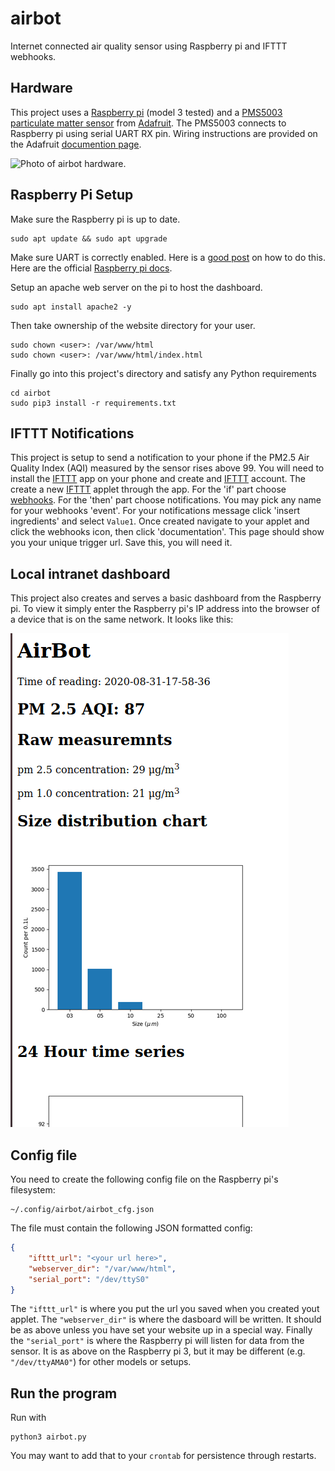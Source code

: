 # airbot

Internet connected air quality sensor using Raspberry pi and IFTTT webhooks.

## Hardware

This project uses a [Raspberry pi](https://www.raspberrypi.org/) (model 3 tested) and a [PMS5003 particulate matter sensor](https://www.adafruit.com/product/3686) from [Adafruit](https://www.adafruit.com/product/3686). The PMS5003 connects to Raspberry pi using serial UART RX pin. Wiring instructions are provided on the Adafruit [documention page](https://learn.adafruit.com/pm25-air-quality-sensor). 

![Photo of airbot hardware.](/img/airbot_photo.png)

## Raspberry Pi Setup

Make sure the Raspberry pi is up to date.
```
sudo apt update && sudo apt upgrade
```

Make sure UART is correctly enabled. Here is a [good post](https://www.circuits.dk/setup-raspberry-pi-3-gpio-uart/) on how to do this. Here are the official [Raspberry pi docs](https://www.raspberrypi.org/forums/viewtopic.php?t=187392).

Setup an apache web server on the pi to host the dashboard.
```
sudo apt install apache2 -y
```

Then take ownership of the website directory for your user.
```
sudo chown <user>: /var/www/html
sudo chown <user>: /var/www/html/index.html
```

Finally go into this project's directory and satisfy any Python requirements
```
cd airbot
sudo pip3 install -r requirements.txt
```

## IFTTT Notifications
This project is setup to send a notification to your phone if the PM2.5 Air Quality Index (AQI) measured by the sensor rises above 99. You will need to install the [IFTTT](https://ifttt.com/) app on your phone and create and [IFTTT](https://ifttt.com/) account. The create a new [IFTTT](https://ifttt.com/) applet through the app. For the 'if' part choose [webhooks](https://ifttt.com/maker_webhooks). For the 'then' part choose notifications. You may pick any name for your webhooks 'event'. For your notifications message click 'insert ingredients' and select `Value1`. Once created navigate to your applet and click the webhooks icon, then click 'documentation'. This page should show you your unique trigger url. Save this, you will need it.

## Local intranet dashboard
This project also creates and serves a basic dashboard from the Raspberry pi. To view it simply enter the Raspberry pi's IP address into the browser of a device that is on the same network. It looks like this:

![Screenshot of airbot dashboard.](/img/airbot_dash.png)

## Config file
You need to create the following config file on the Raspberry pi's filesystem:
```
~/.config/airbot/airbot_cfg.json
```

The file must contain the following JSON formatted config:
```JSON
{
    "ifttt_url": "<your url here>",
    "webserver_dir": "/var/www/html",
    "serial_port": "/dev/ttyS0"
}
```

The `"ifttt_url"` is where you put the url you saved when you created yout applet. The `"webserver_dir"` is where the dasboard will be written. It should be as above unless you have set your website up in a special way. Finally the `"serial_port"` is where the Raspberry pi will listen for data from the sensor. It is as above on the Raspberry pi 3, but it may be different (e.g. `"/dev/ttyAMA0"`) for other models or setups.

## Run the program
Run with 
```
python3 airbot.py
```
You may want to add that to your `crontab` for persistence through restarts.


